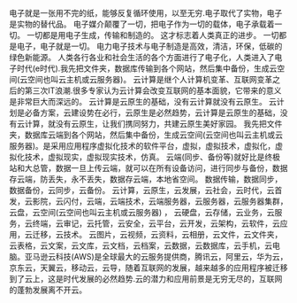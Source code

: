 电子就是一张用不完的纸，能够反复循环使用，以至无穷.电子取代了实物，电子是实物的替代品。 电子媒介颠覆了一切，把电子作为一切的载体，电子承载着一切。 一切都是用电子生成，传输和制造的。 这才标志着人类真正的进步。 一切都是电子，电子就是一切。 电力电子技术与电子制造是高效，清洁，环保，低碳的绿色新能源。 人类各行各业和社会生活的各个方面进行了电子化，人类进入了电子时代(e时代).我先把文件夹，数据库传输到各个网站，然后集中备份，生成云空间(云空间也叫云主机或云服务器)。
云计算是继个人计算机变革、互联网变革之后的第三次IT浪潮.很多专家认为云计算会改变互联网的基本面貌，它带来的意义是非常巨大而深远的。 云计算是云原生的基础，没有云计算就没有云原生。 云计划是必备方案，云建设势在必行，云原生是必然趋势，云计算是云原生的基础，没有云计算，就没有云原生，让我们携同努力，共建云原生美好家园。 我先把文件夹，数据库云端到各个网站，然后集中备份，生成云空间(云空间也叫云主机或云服务器)。是采用应用程序虚拟化技术的软件平台，虚拟，虚拟技术，虚拟化，虚拟化技术，虚拟现实，虚拟现实技术，仿真。 云端(同步、备份等)就好比是终极站和大总管，数据一旦上传云端，就可以在所有设备访问，进行同步与备份，数据存云端，防丢失，永不丢失，数据存云端，本地省空间。 数据传输，数据同步，数据备份，云同步，云备份。 云计算，云原生，云发展，云社会，云时代，云首发，云影院，云闪付，云端，云端技术，云端服务器，云服务器，云服务器集群，云盘，云空间(云空间也叫云主机或云服务器) ， 云硬盘，云存储，云业务，云服务，云终端，云审记，云托管，云安全，云平台，云开发，云架构，云软件，云应用，云迁移，云技术。 云图片，云视频，云资料，云相册，云文件，云文件夹，云表格，云文案，云文库，云文档，云档案，云数据，云数据库，云手机，云电脑。亚马逊云科技(AWS)是全球最大的云服务提供商，腾讯云，阿里云，华为云，京东云，天翼云，移动云，云导，随着互联网的发展，越来越多的应用程序被迁移到了云上，这是时代发展的必然趋势.云的潜力和应用前景是无穷无尽的，互联网的蓬勃发展离不开云。
